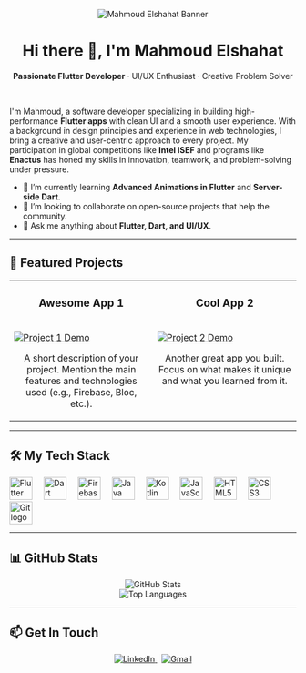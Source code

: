 <!-- You can find amazing banners here: https://www.canva.com/ or create your own -->
<p align="center">
  <img src="https://your-banner-link.com/banner.png" alt="Mahmoud Elshahat Banner">
</p>

<h1 align="center">Hi there 👋, I'm Mahmoud Elshahat</h1>

<p align="center">
  <strong>Passionate Flutter Developer</strong> · UI/UX Enthusiast · Creative Problem Solver  
</p>

<br />

<p align="left">
I'm Mahmoud, a software developer specializing in building high-performance <strong>Flutter apps</strong> with clean UI and a smooth user experience. With a background in design principles and experience in web technologies, I bring a creative and user-centric approach to every project. My participation in global competitions like <strong>Intel ISEF</strong> and programs like <strong>Enactus</strong> has honed my skills in innovation, teamwork, and problem-solving under pressure.
</p>

- 🌱 I’m currently learning **Advanced Animations in Flutter** and **Server-side Dart**.
- 👯 I’m looking to collaborate on open-source projects that help the community.
- 💬 Ask me anything about **Flutter, Dart, and UI/UX**.

---

<h2 align="left">🚀 Featured Projects</h2>

<!-- Replace with your actual projects -->
<table width="100%">
  <tr>
    <td width="50%" valign="top">
      <h3 align="center">Awesome App 1</h3>
      <br />
      <a href="#">
        <img src="[LINK_TO_PROJECT1_GIF]" alt="Project 1 Demo" />
      </a>
      <br />
      <p align="center">
        A short description of your project. Mention the main features and technologies used (e.g., Firebase, Bloc, etc.).
      </p>
    </td>
    <td width="50%" valign="top">
      <h3 align="center">Cool App 2</h3>
      <br />
      <a href="#">
        <img src="[LINK_TO_PROJECT2_GIF]" alt="Project 2 Demo" />
      </a>
      <br />
      <p align="center">
        Another great app you built. Focus on what makes it unique and what you learned from it.
      </p>
    </td>
  </tr>
</table>

---

<h2 align="left">🛠️ My Tech Stack</h2>

<p align="left">
  <img src="https://cdn.jsdelivr.net/gh/devicons/devicon/icons/flutter/flutter-original.svg" height="40" alt="Flutter logo" />
  <img width="12" />
  <img src="https://cdn.jsdelivr.net/gh/devicons/devicon/icons/dart/dart-original.svg" height="40" alt="Dart logo" />
  <img width="12" />
  <img src="https://cdn.jsdelivr.net/gh/devicons/devicon/icons/firebase/firebase-plain.svg" height="40" alt="Firebase logo" />
  <img width="12" />
  <img src="https://cdn.jsdelivr.net/gh/devicons/devicon/icons/java/java-original.svg" height="40" alt="Java logo" />
  <img width="12" />
  <img src="https://cdn.jsdelivr.net/gh/devicons/devicon/icons/kotlin/kotlin-original.svg" height="40" alt="Kotlin logo" />
  <img width="12" />
  <img src="https://cdn.jsdelivr.net/gh/devicons/devicon/icons/javascript/javascript-original.svg" height="40" alt="JavaScript logo" />
  <img width="12" />
  <img src="https://cdn.jsdelivr.net/gh/devicons/devicon/icons/html5/html5-original.svg" height="40" alt="HTML5 logo" />
  <img width="12" />
  <img src="https://cdn.jsdelivr.net/gh/devicons/devicon/icons/css3/css3-original.svg" height="40" alt="CSS3 logo" />
  <img width="12" />
  <img src="https://cdn.jsdelivr.net/gh/devicons/devicon/icons/git/git-original.svg" height="40" alt="Git logo" />
</p>

---

<h2 align="left">📊 GitHub Stats</h2>

<p align="center">
  <img align="center" src="https://github-readme-stats.vercel.app/api?username=SirMahmoudElShahat&show_icons=true&theme=radical&rank_icon=github" alt="GitHub Stats" />
  <br/>
  <img align="center" src="https://github-readme-stats.vercel.app/api/top-langs/?username=SirMahmoudElShahat&layout=compact&theme=radical" alt="Top Languages" />
</p>

---

<h2 align="left">📫 Get In Touch</h2>

<p align="center">
  <a href="http://www.linkedin.com/in/mahm0udelshahat" target="_blank">
    <img src="https://img.shields.io/badge/LinkedIn-%230077B5.svg?style=for-the-badge&logo=linkedin&logoColor=white" alt="LinkedIn">
  </a>
  &nbsp;
  <a href="mailto:sirmahmoudelshahat@gmail.com">
    <img src="https://img.shields.io/badge/Gmail-%23D14836.svg?style=for-the-badge&logo=gmail&logoColor=white" alt="Gmail">
  </a>
</p>
